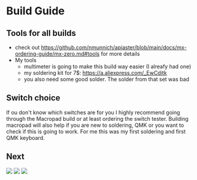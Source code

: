 
# Build Guide

## Tools for all builds
- check out https://github.com/nmunnich/apiaster/blob/main/docs/mx-ordering-guide/mx-zero.md#tools for more details
- My tools
  - multimeter is going to make this build way easier (I alreafy had one)
  - my soldering kit for 7$: https://a.aliexpress.com/_EwCditk
  - you also need some good solder. The solder from that set was bad

## Switch choice
If ou don't know which switches are for you I highly recommend going through the Macropad build or at least ordering the switch tester. Building macropad will also help if you are new to soldering, QMK or you want to check if this is going to work. For me this was my first soldering and first QMK keyboard.

## Next 
[<image src="img/piece.jpg">](macropad/README.md)
[<image src="img/letsrock.jpg">](ortholinear/README.md)
<image src="img/comegetsome.jpg">
